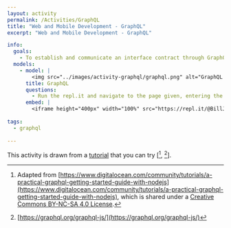 ```yaml
---
layout: activity
permalink: /Activities/GraphQL
title: "Web and Mobile Development - GraphQL"
excerpt: "Web and Mobile Development - GraphQL"

info:
  goals: 
    - To establish and communicate an interface contract through GraphQL 
  models:
    - model: |
        <img src="../images/activity-graphql/graphql.png" alt="GraphQL Query Window">
      title: GraphQL
      questions:
        - Run the repl.it and navigate to the page given, entering the query shown in the figure
      embed: |
        <iframe height="400px" width="100%" src="https://repl.it/@BillJr99/GraphQLExample?lite=true" scrolling="no" frameborder="no" allowtransparency="true" allowfullscreen="true" sandbox="allow-forms allow-pointer-lock allow-popups allow-same-origin allow-scripts allow-modals"></iframe>  
        
tags:
  - graphql
  
---
```


This activity is drawn from a [tutorial](https://www.digitalocean.com/community/tutorials/a-practical-graphql-getting-started-guide-with-nodejs) that you can try \[[^1], [^2]\].

[^1]: Adapted from [https://www.digitalocean.com/community/tutorials/a-practical-graphql-getting-started-guide-with-nodejs](https://www.digitalocean.com/community/tutorials/a-practical-graphql-getting-started-guide-with-nodejs), which is shared under a [Creative Commons BY-NC-SA 4.0 License](https://creativecommons.org/licenses/by-nc-sa/4.0/).

[^2]: [https://graphql.org/graphql-js/](https://graphql.org/graphql-js/)